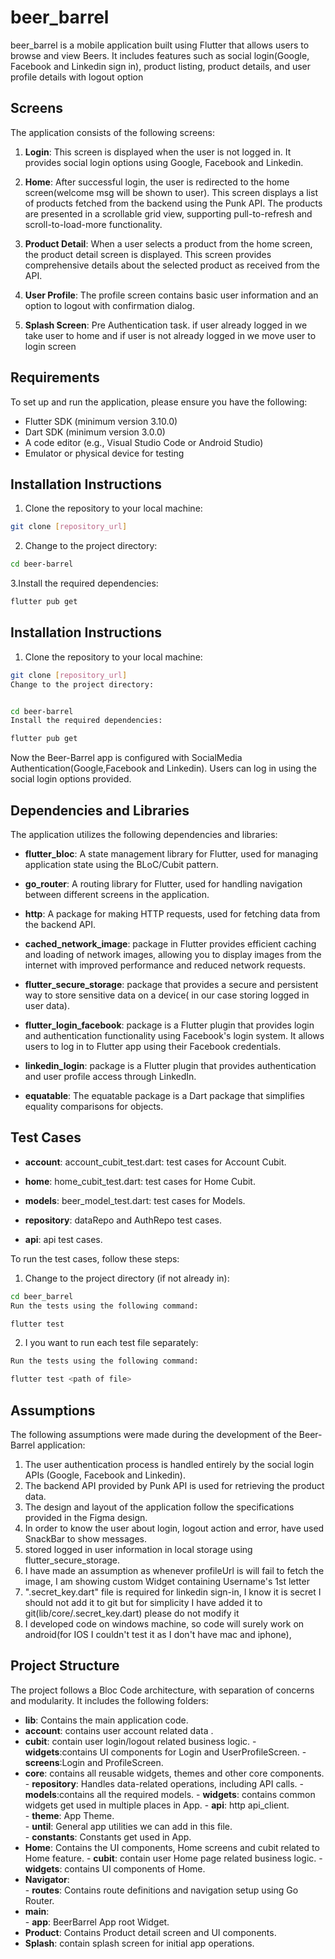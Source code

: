 # beer_barrel

beer_barrel is a mobile application built using Flutter that allows users to browse and view Beers. It includes features such as social login(Google, Facebook and Linkedin sign in), product listing, product details, and user profile details with logout option

## Screens

The application consists of the following screens:

1. **Login**: This screen is displayed when the user is not logged in. It provides social login options using Google, Facebook and Linkedin.

2. **Home**: After successful login, the user is redirected to the home screen(welcome msg will be shown to user). This screen displays a list of products fetched from the backend using the Punk API. The products are presented in a scrollable grid view, supporting pull-to-refresh and scroll-to-load-more functionality.

3. **Product Detail**: When a user selects a product from the home screen, the product detail screen is displayed. This screen provides comprehensive details about the selected product as received from the API.

4. **User Profile**: The profile screen contains basic user information and an option to logout with confirmation dialog.

5. **Splash Screen**: Pre Authentication task. if user already logged in we take user to home and if user is not already logged in we move user to login screen


## Requirements

To set up and run the application, please ensure you have the following:

- Flutter SDK (minimum version 3.10.0)
- Dart SDK (minimum version 3.0.0)
- A code editor (e.g., Visual Studio Code or Android Studio)
- Emulator or physical device for testing

## Installation Instructions

1. Clone the repository to your local machine:

```bash
git clone [repository_url]
```
2. Change to the project directory:
```bash
cd beer-barrel
```
3.Install the required dependencies:
```bash
flutter pub get
```

## Installation Instructions

1. Clone the repository to your local machine:

```bash
git clone [repository_url]
Change to the project directory:


cd beer-barrel
Install the required dependencies:

flutter pub get
```

Now the Beer-Barrel app is configured with SocialMedia Authentication(Google,Facebook and Linkedin). Users can log in using the social login options provided.

## Dependencies and Libraries

The application utilizes the following dependencies and libraries:

- **flutter_bloc**: A state management library for Flutter, used for managing application state using the BLoC/Cubit pattern.

- **go_router**: A routing library for Flutter, used for handling navigation between different screens in the application.

- **http**: A package for making HTTP requests, used for fetching data from the backend API.

- **cached_network_image**: package in Flutter provides efficient caching and loading of network images, allowing you to display images from the internet with improved performance and reduced network requests.

- **flutter_secure_storage**: package that provides a secure and persistent way to store sensitive data on a device( in our case storing logged in user data).

- **flutter_login_facebook**: package is a Flutter plugin that provides login and authentication functionality using Facebook's login system. It allows users to log in to Flutter app using their Facebook credentials.

- **linkedin_login**: package is a Flutter plugin that provides authentication and user profile access through LinkedIn.

- **equatable**: The equatable package is a Dart package that simplifies equality comparisons for objects.


## Test Cases
- **account**: account_cubit_test.dart: test cases for Account Cubit.

- **home**: home_cubit_test.dart: test cases for Home Cubit.

- **models**: beer_model_test.dart: test cases for Models.

- **repository**: dataRepo and AuthRepo test cases.

- **api**: api test cases.

To run the test cases, follow these steps:

1. Change to the project directory (if not already in):

```bash
cd beer_barrel
Run the tests using the following command:

flutter test
```
2. I you want to run each test file separately:
```bash
Run the tests using the following command:

flutter test <path of file>
```


## Assumptions

The following assumptions were made during the development of the Beer-Barrel application:

1. The user authentication process is handled entirely by the social login APIs (Google, Facebook and Linkedin).
2. The backend API provided by Punk API is used for retrieving the product data.
3. The design and layout of the application follow the specifications provided in the Figma design. 
4. In order to know the user about login, logout action and error, have used SnackBar to show messages. 
5. stored logged in user information in local storage using flutter_secure_storage.
6. I have made an assumption as whenever profileUrl is will fail to fetch the image, I am showing custom Widget containing Username's 1st letter
7. ".secret_key.dart" file is required for linkedin sign-in, I know it is secret I should not add it to git but for simplicity I have added it to git(lib/core/.secret_key.dart) please do not modify it
8. I developed code on windows machine, so code will surely work on android(for IOS I couldn't test it as I don't have mac and iphone), 

## Project Structure

The project follows a Bloc Code architecture, with separation of concerns and modularity. It includes the following folders:

- **lib**: Contains the main application code.
- **account**: contains user account related data .
- **cubit**: contain user login/logout related business logic.
          - **widgets**:contains UI components for Login and UserProfileScreen.
          - **screens**:Login and ProfileScreen.
- **core**: contains all reusable widgets, themes and other core components.
          - **repository**: Handles data-related operations, including API calls.
          - **models**:contains all the required models.
          - **widgets**: contains common widgets get used in multiple places in App.
          - **api**: http api_client.      
          - **theme**: App Theme.      
          - **until**: General app utilities we can add in this file.      
          - **constants**: Constants get used in App.      
- **Home**: Contains the UI components, Home screens and cubit related to Home feature.
          - **cubit**:  contain user Home page related business logic.
          - **widgets**: contains UI components of Home.
- **Navigator**:     
          - **routes**: Contains route definitions and navigation setup using Go Router.      
- **main**:     
            - **app**: BeerBarrel App root Widget.
- **Product**: Contains Product detail screen and UI components.
- **Splash**:  contain splash screen for initial app operations.


